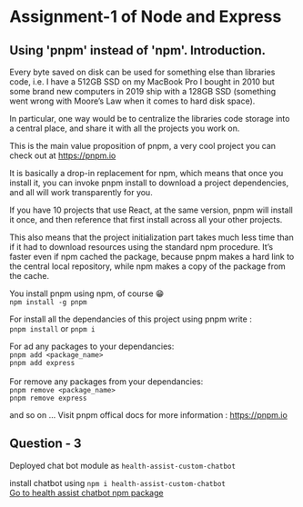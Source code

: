 # Assignment-1 of Node and Express

## Using 'pnpm' instead of 'npm'. Introduction. 

Every byte saved on disk can be used for something else than libraries code, i.e. I have a 512GB SSD on my MacBook Pro I bought in 2010 but some brand new computers in 2019 ship with a 128GB SSD (something went wrong with Moore’s Law when it comes to hard disk space).

In particular, one way would be to centralize the libraries code storage into a central place, and share it with all the projects you work on.

This is the main value proposition of pnpm, a very cool project you can check out at https://pnpm.io

It is basically a drop-in replacement for npm, which means that once you install it, you can invoke pnpm install to download a project dependencies, and all will work transparently for you.

If you have 10 projects that use React, at the same version, pnpm will install it once, and then reference that first install across all your other projects.

This also means that the project initialization part takes much less time than if it had to download resources using the standard npm procedure. It’s faster even if npm cached the package, because pnpm makes a hard link to the central local repository, while npm makes a copy of the package from the cache.

You install pnpm using npm, of course 😁<br>
`npm install -g pnpm`

For install all the dependancies of this project using pnpm write : <br>
`pnpm install` or `pnpm i` <br>

For ad any packages to your dependancies:<br>
`pnpm add <package_name>`<br>
`pnpm add express`<br><br>
For remove any packages from your dependancies:<br>
`pnpm remove <package_name>`<br>
`pnpm remove express`

and so on ... 
Visit pnpm offical docs for more information : https://pnpm.io

## Question - 3
Deployed chat bot module as `health-assist-custom-chatbot`

install chatbot using `npm i health-assist-custom-chatbot`<br>
[Go to health assist chatbot npm package](https://www.npmjs.com/package/health-assist-custom-chatbot)
